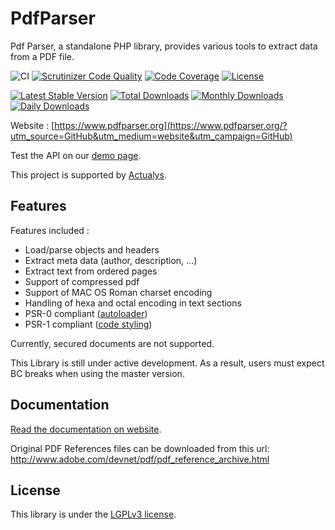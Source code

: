 # PdfParser #

Pdf Parser, a standalone PHP library, provides various tools to extract data from a PDF file.

![CI](https://github.com/smalot/pdfparser/workflows/CI/badge.svg)
[![Scrutinizer Code Quality](https://scrutinizer-ci.com/g/smalot/pdfparser/badges/quality-score.png?b=master)](https://scrutinizer-ci.com/g/smalot/pdfparser/?branch=master)
[![Code Coverage](https://scrutinizer-ci.com/g/smalot/pdfparser/badges/coverage.png?b=master)](https://scrutinizer-ci.com/g/smalot/pdfparser/?branch=master)
[![License](https://poser.pugx.org/smalot/pdfparser/license)](//packagist.org/packages/smalot/pdfparser)

[![Latest Stable Version](https://poser.pugx.org/smalot/pdfparser/v)](//packagist.org/packages/smalot/pdfparser)
[![Total Downloads](https://poser.pugx.org/smalot/pdfparser/downloads)](//packagist.org/packages/smalot/pdfparser)
[![Monthly Downloads](https://poser.pugx.org/smalot/pdfparser/d/monthly)](//packagist.org/packages/smalot/pdfparser)
[![Daily Downloads](https://poser.pugx.org/smalot/pdfparser/d/daily)](//packagist.org/packages/smalot/pdfparser)

Website : [https://www.pdfparser.org](https://www.pdfparser.org/?utm_source=GitHub&utm_medium=website&utm_campaign=GitHub)

Test the API on our [demo page](https://www.pdfparser.org/demo).

This project is supported by [Actualys](http://www.actualys.com).

## Features ##

Features included :

- Load/parse objects and headers
- Extract meta data (author, description, ...)
- Extract text from ordered pages
- Support of compressed pdf
- Support of MAC OS Roman charset encoding
- Handling of hexa and octal encoding in text sections
- PSR-0 compliant ([autoloader](https://github.com/php-fig/fig-standards/blob/master/accepted/PSR-0.md))
- PSR-1 compliant ([code styling](https://github.com/php-fig/fig-standards/blob/master/accepted/PSR-1-basic-coding-standard.md))

Currently, secured documents are not supported.

This Library is still under active development.
As a result, users must expect BC breaks when using the master version.

## Documentation ##

[Read the documentation on website](http://www.pdfparser.org/documentation?utm_source=GitHub&utm_medium=documentation&utm_campaign=GitHub).

Original PDF References files can be downloaded from this url: http://www.adobe.com/devnet/pdf/pdf_reference_archive.html

## License ##

This library is under the [LGPLv3 license](https://github.com/smalot/pdfparser/blob/master/LICENSE.txt).
